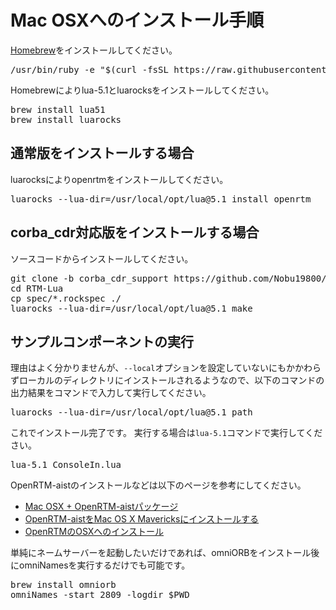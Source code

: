 # Mac OSXへのインストール手順

[Homebrew](https://brew.sh/index_ja)をインストールしてください。

<pre>
/usr/bin/ruby -e "$(curl -fsSL https://raw.githubusercontent.com/Homebrew/install/master/install)"
</pre>


Homebrewによりlua-5.1とluarocksをインストールしてください。

<pre>
brew install lua51
brew install luarocks
</pre>


## 通常版をインストールする場合

luarocksによりopenrtmをインストールしてください。

<pre>
luarocks --lua-dir=/usr/local/opt/lua@5.1 install openrtm
</pre>

## corba_cdr対応版をインストールする場合

ソースコードからインストールしてください。

<pre>
git clone -b corba_cdr_support https://github.com/Nobu19800/RTM-Lua
cd RTM-Lua
cp spec/*.rockspec ./
luarocks --lua-dir=/usr/local/opt/lua@5.1 make
</pre>


## サンプルコンポーネントの実行

理由はよく分かりませんが、`--local`オプションを設定していないにもかかわらずローカルのディレクトリにインストールされるようなので、以下のコマンドの出力結果をコマンドで入力して実行してください。

<pre>
luarocks --lua-dir=/usr/local/opt/lua@5.1 path
</pre>

これでインストール完了です。
実行する場合は`lua-5.1`コマンドで実行してください。

<pre>
lua-5.1 ConsoleIn.lua
</pre>

OpenRTM-aistのインストールなどは以下のページを参考にしてください。

* [Mac OSX + OpenRTM-aistパッケージ](http://sugarsweetrobotics.com/?page_id=111)
* [OpenRTM-aistをMac OS X Mavericksにインストールする](https://qiita.com/switchback_sus4/items/25a969fcc30da2cdff3b)
* [OpenRTMのOSXへのインストール](http://docs.fabo.io/openrtm/installosx.html)


単純にネームサーバーを起動したいだけであれば、omniORBをインストール後にomniNamesを実行するだけでも可能です。

<pre>
brew install omniorb
omniNames -start 2809 -logdir $PWD
</pre>
